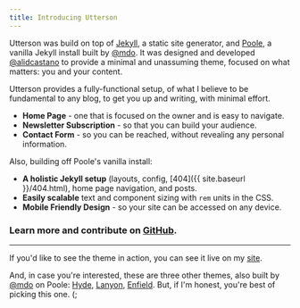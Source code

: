 ```yaml
---
title: Introducing Utterson
---
```


Utterson was build on top of [Jekyll](http://jekyllrb.com), a static site generator, and  [Poole](https://github.com/poole/poole), a vanilla Jekyll install built by [@mdo](https://twitter.com/mdo). It was designed and developed [@alidcastano](https://twitter.com/alidcastano) to provide a minimal and unassuming theme, focused on what matters: you and your content.

Utterson provides a fully-functional setup, of what I believe to be fundamental to any blog, to get you up and writing, with minimal effort.

* **Home Page** - one that is focused on the owner and is easy to navigate.
* **Newsletter Subscription** - so that you can build your audience. 
* **Contact Form** - so you can be reached, without revealing any personal information. 

Also, building off Poole's vanilla install:

* **A holistic Jekyll setup** (layouts, config, [404]({{ site.baseurl }}/404.html), home page navigation, and posts.
* **Easily scalable** text and component sizing with `rem` units in the CSS.
* **Mobile Friendly Design** - so your site can be accessed on any device.

### Learn more and contribute on [GitHub](http://utterson.alidcastano.com/).

---

If you'd like to see the theme in action, you can see it live on my [site](alidcastano.com).

And, in case you're interested, these are three other themes, also built by [@mdo](https://twitter.com/mdo) on Poole: [Hyde](http://hyde.getpoole.com), [Lanyon](http://lanyon.getpoole.com), [Enfield](http://enfield.getpoole.com). But, if I'm honest, you're best of picking this one. (;
